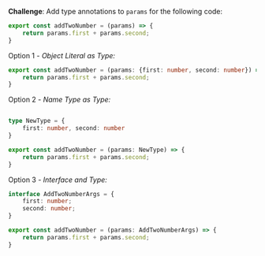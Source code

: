 
**Challenge**: Add type annotations to `params` for the following code:

```ts
export const addTwoNumber = (params) => {
	return params.first + params.second;
}
```

Option 1 - *Object Literal as Type:*

```ts
export const addTwoNumber = (params: {first: number, second: number}) => {
	return params.first + params.second;
}
```

Option 2 - *Name Type as Type:*

```ts

type NewType = {
	first: number, second: number
}

export const addTwoNumber = (params: NewType) => {
	return params.first + params.second;
}
```

Option 3 - *Interface and Type:*

```ts
interface AddTwoNumberArgs = {
	first: number;
	second: number;
}

export const addTwoNumber = (params: AddTwoNumberArgs) => {
	return params.first + params.second;
}
```

